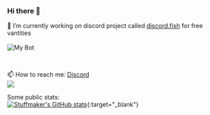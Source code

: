 ### Hi there 👋

🔭 I’m currently working on discord project called [discord.fish](https://discord.fish) for free vantities</br>
<br>
![My Bot](https://discord.c99.nl/widget/theme-1/1146393409284747335.png)</br>

</br>

📫 How to reach me: [Discord](https://discord.fish/pawpatrol)</br>
![](https://discord.c99.nl/widget/theme-1/213586333677912064.png)

Some public stats:</br>
[![Stuffmaker's GitHub stats](https://github-readme-stats.vercel.app/api?username=MrStuffmaker&show_icons=true&theme=merko)](https://stuffmaker.dev){:target="_blank"}
</br>
